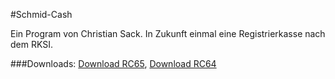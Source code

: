 #Schmid-Cash

Ein Program von Christian Sack. In Zukunft einmal eine Registrierkasse nach dem RKSI.
  
  
###Downloads:
[Download RC65](https://github.com/cssack/ProjectSchmid/raw/Active-Development/TanzschuleSchmid/_Anh%C3%A4nge/_ReleaseCandidates/BillingTool%20-%20RC65.zip), 
[Download RC64](https://github.com/cssack/ProjectSchmid/raw/Active-Development/TanzschuleSchmid/_Anh%C3%A4nge/_ReleaseCandidates/BillingTool%20-%20RC64.zip)
